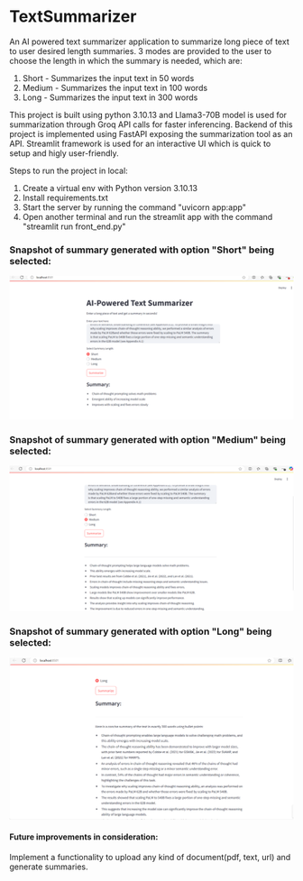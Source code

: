 # TextSummarizer
An AI powered text summarizer application to summarize long piece of text to user desired length summaries.
3 modes are provided to the user to choose the length in which the summary is needed, which are:

1. Short - Summarizes the input text in 50 words
2. Medium - Summarizes the input text in 100 words
3. Long - Summarizes the input text in 300 words

This project is built using python 3.10.13 and Llama3-70B model is used for summarization through Groq API calls for faster inferencing. Backend of this project is implemented using FastAPI exposing the summarization tool as an API. Streamlit framework is used for an interactive UI which is quick to setup and higly user-friendly.

Steps to run the project in local:

1. Create a virtual env with Python version 3.10.13
2. Install requirements.txt
3. Start the server by running the command "uvicorn app:app"
4. Open another terminal and run the streamlit app with the command "streamlit run front_end.py"

### Snapshot of summary generated with option "Short" being selected:

![Alt text](https://github.com/ShifanaPalya/TextSummarizer/blob/main/summary_short_50.png?raw=true "Optional Title")



### Snapshot of summary generated with option "Medium" being selected:

![Alt text](https://github.com/ShifanaPalya/TextSummarizer/blob/main/summary_medium_100.png?raw=true "Optional Title")


### Snapshot of summary generated with option "Long" being selected:

![Alt text](https://github.com/ShifanaPalya/TextSummarizer/blob/main/summary_long_300.png?raw=true "Optional Title")

#### Future improvements in consideration:

Implement a functionality to upload any kind of document(pdf, text, url) and generate summaries.
